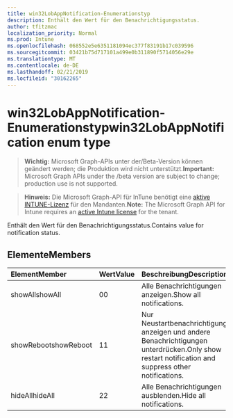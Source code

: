 ```yaml
---
title: win32LobAppNotification-Enumerationstyp
description: Enthält den Wert für den Benachrichtigungsstatus.
author: tfitzmac
localization_priority: Normal
ms.prod: Intune
ms.openlocfilehash: 068552e5e6351181094ec377f83191b17c039596
ms.sourcegitcommit: 03421b75d717101a499e0b311890f5714056e29e
ms.translationtype: MT
ms.contentlocale: de-DE
ms.lasthandoff: 02/21/2019
ms.locfileid: "30162265"
---
```

# <a name="win32lobappnotification-enum-type"></a><span data-ttu-id="f838a-103">win32LobAppNotification-Enumerationstyp</span><span class="sxs-lookup"><span data-stu-id="f838a-103">win32LobAppNotification enum type</span></span>

> <span data-ttu-id="f838a-104">**Wichtig:** Microsoft Graph-APIs unter der/Beta-Version können geändert werden; die Produktion wird nicht unterstützt.</span><span class="sxs-lookup"><span data-stu-id="f838a-104">**Important:** Microsoft Graph APIs under the /beta version are subject to change; production use is not supported.</span></span>

> <span data-ttu-id="f838a-105">**Hinweis:** Die Microsoft Graph-API für InTune benötigt eine [aktive INTUNE-Lizenz](https://go.microsoft.com/fwlink/?linkid=839381) für den Mandanten.</span><span class="sxs-lookup"><span data-stu-id="f838a-105">**Note:** The Microsoft Graph API for Intune requires an [active Intune license](https://go.microsoft.com/fwlink/?linkid=839381) for the tenant.</span></span>

<span data-ttu-id="f838a-106">Enthält den Wert für den Benachrichtigungsstatus.</span><span class="sxs-lookup"><span data-stu-id="f838a-106">Contains value for notification status.</span></span>

## <a name="members"></a><span data-ttu-id="f838a-107">Elemente</span><span class="sxs-lookup"><span data-stu-id="f838a-107">Members</span></span>
|<span data-ttu-id="f838a-108">Element</span><span class="sxs-lookup"><span data-stu-id="f838a-108">Member</span></span>|<span data-ttu-id="f838a-109">Wert</span><span class="sxs-lookup"><span data-stu-id="f838a-109">Value</span></span>|<span data-ttu-id="f838a-110">Beschreibung</span><span class="sxs-lookup"><span data-stu-id="f838a-110">Description</span></span>|
|:---|:---|:---|
|<span data-ttu-id="f838a-111">showAll</span><span class="sxs-lookup"><span data-stu-id="f838a-111">showAll</span></span>|<span data-ttu-id="f838a-112">0</span><span class="sxs-lookup"><span data-stu-id="f838a-112">0</span></span>|<span data-ttu-id="f838a-113">Alle Benachrichtigungen anzeigen.</span><span class="sxs-lookup"><span data-stu-id="f838a-113">Show all notifications.</span></span>|
|<span data-ttu-id="f838a-114">showReboot</span><span class="sxs-lookup"><span data-stu-id="f838a-114">showReboot</span></span>|<span data-ttu-id="f838a-115">1</span><span class="sxs-lookup"><span data-stu-id="f838a-115">1</span></span>|<span data-ttu-id="f838a-116">Nur Neustartbenachrichtigung anzeigen und andere Benachrichtigungen unterdrücken.</span><span class="sxs-lookup"><span data-stu-id="f838a-116">Only show restart notification and suppress other notifications.</span></span>|
|<span data-ttu-id="f838a-117">hideAll</span><span class="sxs-lookup"><span data-stu-id="f838a-117">hideAll</span></span>|<span data-ttu-id="f838a-118">2</span><span class="sxs-lookup"><span data-stu-id="f838a-118">2</span></span>|<span data-ttu-id="f838a-119">Alle Benachrichtigungen ausblenden.</span><span class="sxs-lookup"><span data-stu-id="f838a-119">Hide all notifications.</span></span>|




